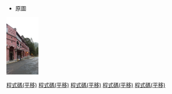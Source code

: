 * 原圖
<img src='https://github.com/OPlobo/matlab/blob/main/hw2/img2/201.jpg' height=150 weight =150>


[程式碼(平移)](https://github.com/OPlobo/matlab/blob/main/hw1/%E5%B9%B3%E7%A7%BB.m)
[程式碼(平移)](https://github.com/OPlobo/matlab/blob/main/hw1/%E5%B9%B3%E7%A7%BB.m)
[程式碼(平移)](https://github.com/OPlobo/matlab/blob/main/hw1/%E5%B9%B3%E7%A7%BB.m)
[程式碼(平移)](https://github.com/OPlobo/matlab/blob/main/hw1/%E5%B9%B3%E7%A7%BB.m)
[程式碼(平移)](https://github.com/OPlobo/matlab/blob/main/hw1/%E5%B9%B3%E7%A7%BB.m)
